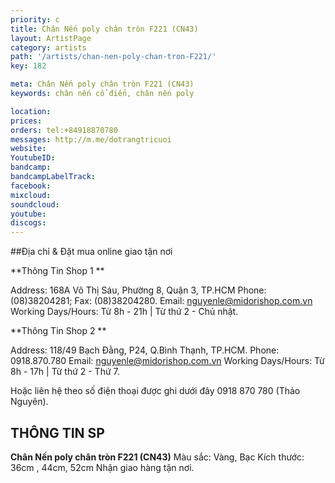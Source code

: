 ```yaml
---
priority: c
title: Chân Nến poly chân tròn F221 (CN43)
layout: ArtistPage
category: artists
path: '/artists/chan-nen-poly-chan-tron-F221/'
key: 182

meta: Chân Nến poly chân tròn F221 (CN43)
keywords: chân nến cổ điển, chân nến poly

location: 
prices: 
orders: tel:+84918870780
messages: http://m.me/dotrangtricuoi
website: 
YoutubeID: 
bandcamp: 
bandcampLabelTrack: 
facebook: 
mixcloud: 
soundcloud: 
youtube: 
discogs: 
---
```


##Địa chỉ & Đặt mua online giao tận nơi

**Thông Tin Shop 1 **

Address: 168A Võ Thị Sáu, Phường 8, Quận 3, TP.HCM Phone: (08)38204281; Fax: (08)38204280. Email: nguyenle@midorishop.com.vn Working Days/Hours: Từ 8h - 21h | Từ thứ 2 - Chủ nhật.

**Thông Tin Shop 2 **

Address: 118/49 Bạch Đằng, P24, Q.Bình Thạnh, TP.HCM. Phone: 0918.870.780 Email: nguyenle@midorishop.com.vn Working Days/Hours: Từ 8h - 17h | Từ thứ 2 - Thứ 7.

Hoặc liên hệ theo số điện thoại được ghi dưới đây 0918 870 780 (Thảo Nguyên).

## THÔNG TIN SP

**Chân Nến poly chân tròn F221 (CN43)**
Màu sắc: Vàng, Bạc
Kích thước: 36cm , 44cm, 52cm
Nhận giao hàng tận nơi.
